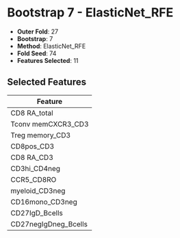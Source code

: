 # Bootstrap 7 - ElasticNet_RFE

- **Outer Fold**: 27
- **Bootstrap**: 7
- **Method**: ElasticNet_RFE
- **Fold Seed**: 74
- **Features Selected**: 11

## Selected Features

| Feature |
|---------|
| CD8 RA_total |
| Tconv memCXCR3_CD3 |
| Treg memory_CD3 |
| CD8pos_CD3 |
| CD8 RA_CD3 |
| CD3hi_CD4neg |
| CCR5_CD8RO |
| myeloid_CD3neg |
| CD16mono_CD3neg |
| CD27IgD_Bcells |
| CD27negIgDneg_Bcells |
